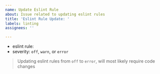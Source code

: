```yaml
---
name: Update Eslint Rule
about: Issue related to updating eslint rules
title: 'Eslint Rule Update: '
labels: linting
assignees: ''

---
```


- eslint rule:
- severity: `off`, `warn`, or `error`

> Updating eslint rules from `off` to `error`, will most likely require code changes
